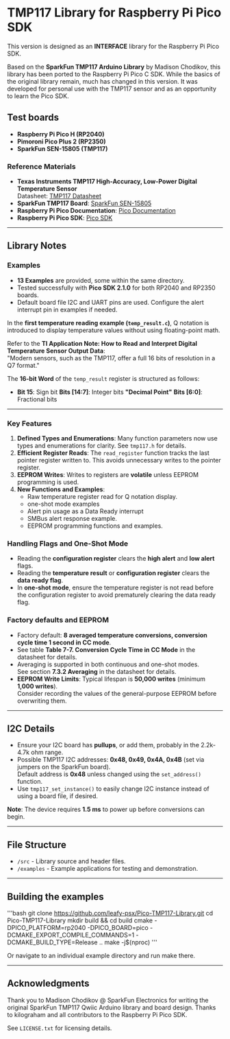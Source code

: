 # TMP117 Library for Raspberry Pi Pico SDK

This version is designed as an **INTERFACE** library for the Raspberry Pi Pico SDK.

Based on the **SparkFun TMP117 Arduino Library** by Madison Chodikov, this library has been ported to the Raspberry Pi Pico C SDK. While the basics of the original library remain, much has changed in this version. It was developed for personal use with the TMP117 sensor and as an opportunity to learn the Pico SDK.

## Test boards
- **Raspberry Pi Pico H (RP2040)**
- **Pimoroni Pico Plus 2 (RP2350)**
- **SparkFun SEN-15805 (TMP117)**

### Reference Materials
- **Texas Instruments TMP117 High-Accuracy, Low-Power Digital Temperature Sensor**  
  Datasheet: [TMP117 Datasheet](https://www.ti.com/lit/gpn/TMP117)
- **SparkFun TMP117 Board**: [SparkFun SEN-15805](https://www.sparkfun.com/products/15805)
- **Raspberry Pi Pico Documentation**: [Pico Documentation](https://www.raspberrypi.com/documentation/microcontrollers/)
- **Raspberry Pi Pico SDK**: [Pico SDK](https://github.com/raspberrypi/pico-sdk)

---

## Library Notes

### Examples
- **13 Examples** are provided, some within the same directory.
- Tested successfully with **Pico SDK 2.1.0** for both RP2040 and RP2350 boards.
- Default board file I2C and UART pins are used. Configure the alert interrupt pin in examples if needed.

In the **first temperature reading example (`temp_result.c`)**, Q notation is introduced to display temperature values without using floating-point math.  

Refer to the **TI Application Note: How to Read and Interpret Digital Temperature Sensor Output Data**:  
"Modern sensors, such as the TMP117, offer a full 16 bits of resolution in a Q7 format."

The **16-bit Word** of the `temp_result` register is structured as follows:
- **Bit 15**: Sign bit  **Bits [14:7]**: Integer bits  **"Decimal Point"**  **Bits [6:0]**: Fractional bits  

---

### Key Features
1. **Defined Types and Enumerations**: Many function parameters now use types and enumerations for clarity. See `tmp117.h` for details.
2. **Efficient Register Reads**: The `read_register` function tracks the last pointer register written to. This avoids unnecessary writes to the pointer register.
3. **EEPROM Writes**: Writes to registers are **volatile** unless EEPROM programming is used.
4. **New Functions and Examples**:
   - Raw temperature register read for Q notation display.
   - one-shot mode examples
   - Alert pin usage as a Data Ready interrupt
   - SMBus alert response example.
   - EEPROM programming functions and examples.

### Handling Flags and One-Shot Mode
- Reading the **configuration register** clears the **high alert** and **low alert** flags.
- Reading the **temperature result** or **configuration register** clears the **data ready flag**.
- In **one-shot mode**, ensure the temperature register is not read before the configuration register to avoid prematurely clearing the data ready flag.

### Factory defaults and EEPROM
- Factory default: **8 averaged temperature conversions, conversion cycle time 1 second in CC mode**.
- See table **Table 7-7. Conversion Cycle Time in CC Mode** in the datasheet for details.
- Averaging is supported in both continuous and one-shot modes.  
  See section **7.3.2 Averaging** in the datasheet for details.
- **EEPROM Write Limits**: Typical lifespan is **50,000 writes** (minimum **1,000 writes**).  
  Consider recording the values of the general-purpose EEPROM before overwriting them.

---

## I2C Details
- Ensure your I2C board has **pullups**, or add them, probably in the 2.2k-4.7k ohm range.
- Possible TMP117 I2C addresses: **0x48, 0x49, 0x4A, 0x4B** (set via jumpers on the SparkFun board).  
  Default address is **0x48** unless changed using the `set_address()` function.
- Use `tmp117_set_instance()` to easily change I2C instance instead of using a board file, if desired.

**Note**: The device requires **1.5 ms** to power up before conversions can begin.

---

## File Structure
- `/src` - Library source and header files.
- `/examples` - Example applications for testing and demonstration.

---

## Building the examples
'''bash
git clone https://github.com/leafy-psx/Pico-TMP117-Library.git
cd Pico-TMP117-Library
mkdir build && cd build
cmake -DPICO_PLATFORM=rp2040 -DPICO_BOARD=pico -DCMAKE_EXPORT_COMPILE_COMMANDS=1 -DCMAKE_BUILD_TYPE=Release ..
make -j$(nproc)
'''

Or navigate to an individual example directory and run make there.

---

## Acknowledgments
Thank you to Madison Chodikov @ SparkFun Electronics for writing the original SparkFun TMP117 Qwiic Arduino library and board design. Thanks to kilograham and all contributors to the Raspberry Pi Pico SDK.

See `LICENSE.txt` for licensing details.
